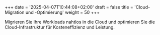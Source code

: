 +++
date = '2025-04-07T10:44:08+02:00'
draft = false
title = 'Cloud-Migration und -Optimierung'
weight = 50
+++

Migrieren Sie Ihre Workloads nahtlos in die Cloud und optimieren Sie die Cloud-Infrastruktur für Kosteneffizienz und Leistung.
